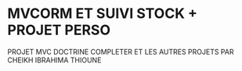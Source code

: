 # MVCORM ET SUIVI STOCK + PROJET PERSO
PROJET MVC DOCTRINE COMPLETER ET LES AUTRES PROJETS PAR CHEIKH IBRAHIMA THIOUNE
